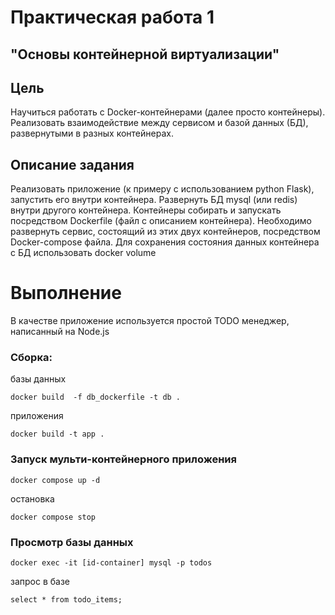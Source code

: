 # Практическая работа 1 
## "Основы контейнерной виртуализации"



## Цель
Научиться работать с Docker-контейнерами (далее просто контейнеры). Реализовать взаимодействие между сервисом и базой данных (БД), развернутыми в разных контейнерах.
## Описание задания
Реализовать приложение (к примеру с использованием python Flask), запустить его внутри контейнера. Развернуть БД mysql (или redis) внутри другого контейнера. Контейнеры собирать и запускать посредством Dockerfile (файл с описанием контейнера). Необходимо развернуть сервис, состоящий из этих двух контейнеров, посредством Docker-compose файла. Для сохранения состояния данных контейнера с БД использовать docker volume

# Выполнение
В качестве приложение используется простой TODO менеджер, написанный на Node.js


### Сборка:

базы данных 
``` 
docker build  -f db_dockerfile -t db .
```

приложения 
``` 
docker build -t app .
```

### Запуск мульти-контейнерного приложения
``` 
docker compose up -d 
```
остановка
``` 
docker compose stop
```

### Просмотр базы данных 
``` 
docker exec -it [id-container] mysql -p todos

```
запрос в базе
``` 
select * from todo_items;
```
